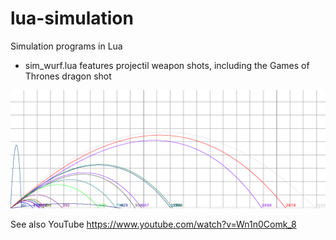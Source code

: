 # lua-simulation
Simulation programs in Lua

* sim_wurf.lua features projectil weapon shots, including the Games of Thrones dragon shot

![Simulation Graphics](https://github.com/silizium/lua-simulation/blob/main/sim_wurf.png)

See also YouTube https://www.youtube.com/watch?v=Wn1n0Comk_8
